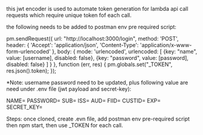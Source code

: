 this jwt encoder is used to automate token generation for lambda api call requests which require unique token fof each call.

the following needs to be added to postman env pre required script:

pm.sendRequest({
url: "http://localhost:3000/login",
method: 'POST',
header: {
'Accept': 'application/json',
'Content-Type': 'application/x-www-form-urlencoded'
},
body: {
mode: 'urlencoded',
urlencoded: [
{key: "name", value: [username], disabled: false},
{key: "password", value: [password], disabled: false}
]
}
}, function (err, res) {
pm.globals.set("_TOKEN", res.json().token);
});

*Note: username password need to be updated, plus following value are need under .env file (jwt payload and secret-key):

NAME=
PASSWORD=
SUB=
ISS=
AUD=
FIID=
CUSTID=
EXP=
SECRET_KEY=


Steps:
once cloned, create .evn file, add postman env pre-required script then npm start, then use _TOKEN for each call.
